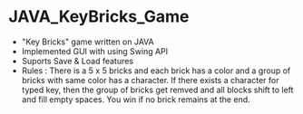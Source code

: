# JAVA_KeyBricks_Game
- "Key Bricks" game written on JAVA
- Implemented GUI with using Swing API
- Suports Save & Load features
- Rules : There is a 5 x 5 bricks and each brick has a color and a group of bricks with same color has a character. If there exists a character for typed key, then the group of bricks get remved and all blocks shift to left and fill empty spaces. You win if no brick remains at the end. 
